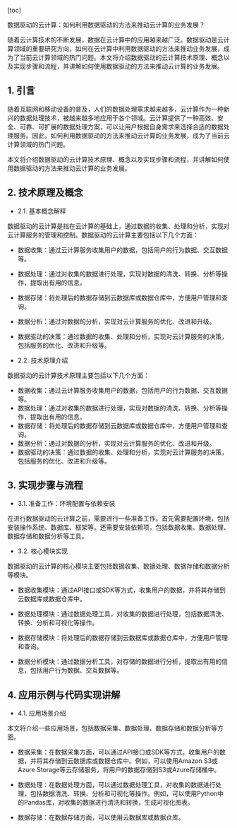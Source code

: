 
[toc]                    
                
                
数据驱动的云计算：如何利用数据驱动的方法来推动云计算的业务发展？

随着云计算技术的不断发展，数据在云计算中的应用越来越广泛。数据驱动是云计算领域的重要研究方向，如何在云计算中利用数据驱动的方法来推动业务发展，成为了当前云计算领域的热门问题。本文将介绍数据驱动的云计算技术原理、概念以及实现步骤和流程，并讲解如何使用数据驱动的方法来推动云计算的业务发展。

## 1. 引言

随着互联网和移动设备的普及，人们的数据处理需求越来越多，云计算作为一种新兴的数据处理技术，被越来越多地应用于各个领域。云计算提供了一种高效、安全、可靠、可扩展的数据处理方案，可以让用户根据自身需求来选择合适的数据处理服务。因此，如何利用数据驱动的方法来推动云计算的业务发展，成为了当前云计算领域的热门问题。

本文将介绍数据驱动的云计算技术原理、概念以及实现步骤和流程，并讲解如何使用数据驱动的方法来推动云计算的业务发展。

## 2. 技术原理及概念

- 2.1. 基本概念解释

数据驱动的云计算是指在云计算的基础上，通过数据的收集、处理和分析，实现对云计算服务的管理和控制。数据驱动的云计算主要包括以下几个方面：

- 数据收集：通过云计算服务收集用户的数据，包括用户的行为数据、交互数据等。
- 数据处理：通过对收集的数据进行处理，实现对数据的清洗、转换、分析等操作，提取出有用的信息。
- 数据存储：将处理后的数据存储到云数据库或数据仓库中，方便用户管理和查询。
- 数据分析：通过对数据的分析，实现对云计算服务的优化、改进和升级。
- 数据驱动的决策：通过数据的收集、处理和分析，实现对云计算服务的决策，包括服务的优化、改进和升级等。

- 2.2. 技术原理介绍

数据驱动的云计算技术原理主要包括以下几个方面：

- 数据收集：通过云计算服务收集用户的数据，包括用户的行为数据、交互数据等。
- 数据处理：通过对收集的数据进行处理，实现对数据的清洗、转换、分析等操作，提取出有用的信息。
- 数据存储：将处理后的数据存储到云数据库或数据仓库中，方便用户管理和查询。
- 数据分析：通过对数据的分析，实现对云计算服务的优化、改进和升级。
- 数据驱动的决策：通过数据的收集、处理和分析，实现对云计算服务的决策，包括服务的优化、改进和升级等。

## 3. 实现步骤与流程

- 3.1. 准备工作：环境配置与依赖安装

在进行数据驱动的云计算之前，需要进行一些准备工作。首先需要配置环境，包括安装操作系统、数据库、框架等。还需要安装依赖项，包括数据收集、数据处理、数据存储和数据分析等工具。

- 3.2. 核心模块实现

数据驱动的云计算的核心模块主要包括数据收集、数据处理、数据存储和数据分析等模块。

- 数据收集模块：通过API接口或SDK等方式，收集用户的数据，并将其存储到云数据库或数据仓库中。

- 数据处理模块：通过数据处理工具，对收集的数据进行处理，包括数据清洗、转换、分析和可视化等操作。

- 数据存储模块：将处理后的数据存储到云数据库或数据仓库中，方便用户管理和查询。

- 数据分析模块：通过数据分析工具，对存储的数据进行分析，提取出有用的信息，包括用户行为数据、交互数据等。

## 4. 应用示例与代码实现讲解

- 4.1. 应用场景介绍

本文将介绍一些应用场景，包括数据采集、数据处理、数据存储和数据分析等方面。

- 数据采集：在数据采集方面，可以通过API接口或SDK等方式，收集用户的数据，并将其存储到云数据库或数据仓库中。例如，可以使用Amazon S3或Azure Storage等云存储服务，将用户的数据存储到S3或Azure存储桶中。

- 数据处理：在数据处理方面，可以通过数据处理工具，对收集的数据进行处理，包括数据清洗、转换、分析和可视化等操作。例如，可以使用Python中的Pandas库，对收集的数据进行清洗和转换，生成可视化图表。

- 数据存储：在数据存储方面，可以使用云数据库或数据仓库。

